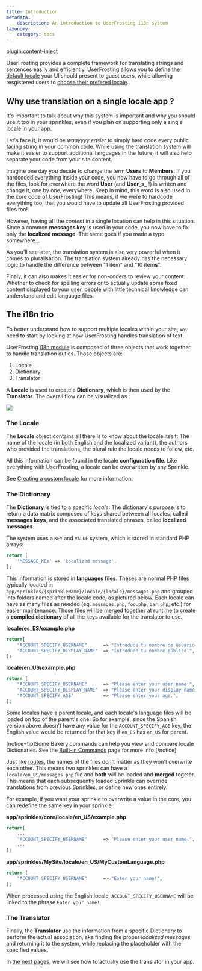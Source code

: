 ```yaml
---
title: Introduction
metadata:
    description: An introduction to UserFrosting i18n system
taxonomy:
    category: docs
---
```

[plugin:content-inject](/modular/_update5.0)

UserFrosting provides a complete framework for translating strings and sentences easily and efficiently. UserFrosting allows you to [define the default locale](/i18n/site-locale#the-default-locale) your UI should present to guest users, while allowing resgistered users to [choose their prefered locale](/i18n/site-locale#the-available-user-locales).

## Why use translation on a single locale app ?

It's important to talk about why this system is important and why you should use it too in your sprinkles, even if you plan on supporting only a single locale in your app.

Let's face it, it would be _waayyyy easier_ to simply hard code every public facing string in your common code. While using the translation system will make it easier to support additional languages in the future, it will also help separate your code from your site content.

Imagine one day you decide to change the term **Users** to **Members**. If you hardcoded everything inside your code, you now have to go through all of the files, look for everwhere the word **User** (and **User_s_** !) is written and change it, one by one, everywhere. Keep in mind, this word is also used in the core code of UserFrosting! This means, if we were to hardcode everything too, that you would have to update all UserFrosting provided files too!

However, having all the _content_ in a single location can help in this situation. Since a common **messages key** is used in your code, you now have to fix only the **localized message**. The same goes if you made a typo somewhere...

As you'll see later, the translation system is also very powerful when it comes to pluralisation. The translation system already has the necessary logic to handle the difference between "1 item" and "10 item**s**".

Finaly, it can also makes it easier for non-coders to review your content. Whether to check for spelling errors or to actually update some fixed content displayed to your user, people with little technical knowledge can understand and edit language files.

## The i18n trio

To better understand how to support multiple locales within your site, we need to start by looking at how UserFrosting handles translation of text.

UserFrosting [i18n module](https://github.com/userfrosting/i18n) is composed of three objects that work together to handle translation duties. Those objects are:

1. Locale
2. Dictionary
3. Translator

A **Locale** is used to create a **Dictionary**, which is then used by the **Translator**. The overall flow can be visualized as :

![](/images/i18n/diagram.png)

### The Locale

The **Locale** object contains all there is to know about the locale itself: The name of the locale (in both English and the localized variant), the authors who provided the translations, the plural rule the locale needs to follow, etc.

All this information can be found in the locale **configuration file**. Like everything with UserFrosting, a locale can be overwritten by any Sprinkle.

See [Creating a custom locale](/i18n/custom-locale) for more information.

### The Dictionary

The **Dictionary** is tied to a specific _locale_. The dictionary's purpose is to return a data matrix composed of keys shared between all locales, called **messages keys**, and the associated translated phrases, called **localized messages**.

The system uses a `KEY` and `VALUE` system, which is stored in standard PHP arrays:

```php
return [
    'MESSAGE_KEY' => 'Localized message',
];
```

This information is stored in **languages files**. Theses are normal PHP files typically located in `app/sprinkles/{sprinkleName}/locale/{locale}/messages.php` and grouped into folders named after the locale code, as pictured below. Each locale can have as many files as needed (eg. `messages.php`, `foo.php`, `bar.php`, etc.) for easier maintenance. Those files will be merged together at runtime to create a **compiled dictionary** of all the keys available for the translator to use.

**locale/es_ES/example.php**

```php
return[
	"ACCOUNT_SPECIFY_USERNAME"      => "Introduce tu nombre de usuario.",
	"ACCOUNT_SPECIFY_DISPLAY_NAME"  => "Introduce tu nombre público.",
];
```

**locale/en_US/example.php**

```php
return [
	"ACCOUNT_SPECIFY_USERNAME"      => "Please enter your user name.",
    "ACCOUNT_SPECIFY_DISPLAY_NAME"  => "Please enter your display name.",
    "ACCOUNT_SPECIFY_AGE"           => "Please enter your age.",
];
```

Some locales have a parent locale, and each locale's language files will be loaded on top of the parent's one. So for example, since the Spanish version above doesn't have any value for the `ACCOUNT_SPECIFY_AGE` key, the English value would be returned for that key if `en_ES` has `en_US` for parent.

[notice=tip]Some Bakery commands can help you view and compare locale Dictionaries. See the [Built-in Commands](/cli/commands#locale-compare) page for more info.[/notice]

Just like [routes](/routes-and-controllers/front-controller), the names of the files don't matter as they won't overwrite each other. This means two sprinkles can have a `locale/en_US/messages.php` file and **both** will be loaded and **merged** togeter. This means that each subsequently loaded Sprinkle can override translations from previous Sprinkles, or define new ones entirely.

For example, if you want your sprinkle to overwrite a value in the core, you can redefine the same key in your sprinkle :

**app/sprinkles/core/locale/en_US/example.php**

```php
return[
    ...
    "ACCOUNT_SPECIFY_USERNAME"      => "Please enter your user name.",
    ...
];
```

**app/sprinkles/MySite/locale/en_US/MyCustomLanguage.php**

```php
return [
	"ACCOUNT_SPECIFY_USERNAME"      => "Enter your name!",
];
```

When processed using the English locale, `ACCOUNT_SPECIFY_USERNAME` will be linked to the phrase `Enter your name!`.

### The Translator

Finally, the **Translator** use the information from a specific Dictionary to perform the actual association, aka finding the proper _localized messages_ and returning it to the system, while replacing the placeholder with the specified values.

In [the next pages](/i18n/translator), we will see how to actually use the translator in your app.
